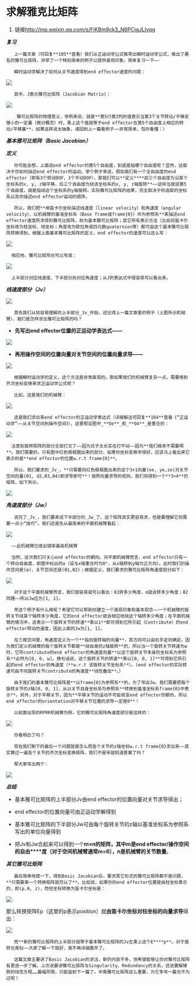 # 求解雅克比矩阵
1. 链接<http://mp.weixin.qq.com/s/FiKBm9ck3_N6PCjgJLIvqg>

_**复习**_

       上一篇文章（可回复**105**查看）我们从正运动学公式推导出瞬时运动学公式，推出了著名的雅可比矩阵，并举了一个特别简单的例子以提供直观印象。简单复习一下——

       瞬时运动学解决了如何从关节速度得到end effector速度的问题：

![](http://mmbiz.qpic.cn/mmbiz/wcHeC1NTYsI3YNQ1TmlZElw50RbfwjJwdW7tcbvK3iclQDdM9iamTSGhPOm1hfcY4agyZwAun5nWLGMq1IxVucNQ/640?wx_fmt=jpeg&tp=webp&wxfrom=5&wx_lazy=1) 

       其中，J表示雅可比矩阵（Jacobian Matrix)：

![](http://mmbiz.qpic.cn/mmbiz/wcHeC1NTYsI3YNQ1TmlZElw50RbfwjJwr92DXicgprV2JMlmdvBh8nwzVKibmUibxzVkRbQ5xxqwibrRhX9DWZ6OuQ/640?wx_fmt=jpeg&tp=webp&wxfrom=5&wx_lazy=1) 

        雅可比矩阵的物理意义，举例来说，就是**第5行第3列的值表示当第3个关节转动/平移足够小的一定量（微分概念）时，乘上这个值就等于end effector在第5个自由度上相应的转动/平移量**。如果这样说太抽象，请回到上一篇看例子——非常简单，包你看懂：）

_**基本雅可比矩阵（Basic Jacobian）**_

**_定义_**

       你可能会想，上面说end effector的第5个自由度，到底是指哪个自由度呢？显然，这取决于你如何描述end effector的运动。举个例子来说，假如我们有一个全自由度的end effector（即有3个转动DOF，3个平动DOF），那我们可以**定义****前三个自由度为沿某个坐标系的x, y, z轴平移，后三个自由度为绕该坐标系的x, y, z轴旋转**——这样当我说第5个自由度，就是指绕这个坐标系的y轴旋转。实际雅可比矩阵的结果，完全取决于你选取的坐标系以及你描述end effector运动的顺序。

       所以，我们把**用笛卡尔坐标描述线速度（linear velocity）和角速度（angular velocity）、以机械臂的基准坐标系（Base frame或frame{0}）作为参照系**来描述end effector速度所求得的雅可比矩阵，称为基本雅可比矩阵；其它所有表示方法（比如将笛卡尔坐标改为柱坐标、球坐标；角度改为欧拉角或四元数quaternion等）都可由这个基本雅可比矩阵转换得到。根据上面基本雅可比矩阵的定义，end effector的速度可以这么写：

![](http://mmbiz.qpic.cn/mmbiz/wcHeC1NTYsLDagwU0A0UQuuaAyRHiavXgmziaj0eSOu3GT5ibQpVjAT3c8IMcicGYiaBURSzjQ0z015SsPGpDaADyRA/640?wx_fmt=jpeg&tp=webp&wxfrom=5&wx_lazy=1)

      相应地，雅可比矩阵也可以写成：

![](http://mmbiz.qpic.cn/mmbiz/wcHeC1NTYsLDagwU0A0UQuuaAyRHiavXg9NsFbNwiaiatzkQDQb53WOibbUEeibY5KuOKUv9AkF9KP0nvRQjickv2WHg/640?wx_fmt=jpeg&tp=webp&wxfrom=5&wx_lazy=1)

      上半部分对应线速度、下半部分则对应角速度；从J的表达式中很容易可以看出来。

**_线速度部分（Jv）_**

![](http://mmbiz.qpic.cn/mmbiz/wcHeC1NTYsKRBAuZA1GicymNGvyxUyPzHrqVrpDtxRicyUG2kgSl2GicK2w9RrQicsYMiaM9iap01FNptZ4mgNPyhsew/640?wx_fmt=jpeg&tp=webp&wxfrom=5&wx_lazy=1) 

       首先我们从较容易理解的上半部分_Jv_开始，还记得上一篇文章里的例子（上图所示机械臂），我们是怎样求出雅可比矩阵的吗？

*   **先写出end effector位置的正运动学表达式——**

**![](http://mmbiz.qpic.cn/mmbiz/wcHeC1NTYsI3YNQ1TmlZElw50RbfwjJwicgVXFARZUWnbfDXbuaU1LbtlwPEsOK3Xn2IImOKyG9jPQZAGkh6zXA/640?wx_fmt=jpeg&tp=webp&wxfrom=5&wx_lazy=1)** 

*   **再用操作空间的位置向量对关节空间的位置向量求导——**

**![](http://mmbiz.qpic.cn/mmbiz/wcHeC1NTYsI3YNQ1TmlZElw50RbfwjJwczy7lOHcMOGLzpicUEicI12tTjWuic8boDoAqOPuNkxkaPEV69jhh8gjQ/640?wx_fmt=jpeg&tp=webp&wxfrom=5&wx_lazy=1)** 

       根据瞬时运动学的定义，这个方法是非常直观的。那如果我们的机械臂复杂一点，需要用到齐次坐标变换来求正运动学公式呢？

       比如，这是我们的机械臂：

![](http://mmbiz.qpic.cn/mmbiz/wcHeC1NTYsLH7dvHz3L5ykaibeuL335ek9PRpUHqffa0dEhmxVLWkc5teGETk1DqModtCE0XtpcLo0ByWs0GzLQ/640?wx_fmt=jpeg&tp=webp&wxfrom=5&wx_lazy=1) 

       这是我们求出来end effector的正运动学表达式（详细解法可回复**104**查看《“正运动学”——从关节空间到操作空间》），这里假设图中_**Oe**_和_**O4**_是重合的：

![](http://mmbiz.qpic.cn/mmbiz/wcHeC1NTYsIibyRibkF0lDHscScGE0CUZ2mJOebWkbJlfpVjFRUA8QJQL3KIoiaFHiarmV7l1xMdMSJibOC9QLpATIg/640?wx_fmt=jpeg&tp=webp&wxfrom=5&wx_lazy=1)

      注意到旋转矩阵的部分全部打叉了——因为式子太长实在打不动——因为**我们根本不需要啊**。我们需要的，只有图中红色框框圈出来的部分，如果你坐标变换学得好，应该马上看出来它表示的是**end effector的位置w.r.t frame{0}**。

       所以，我们要求的_Jv_，**只需要将红色框框圈出来的这个3×1向量(xe, ye,ze)对关节空间向量(θ1, d2,θ3,θ4)即求导即可**！按照向量求导的规则，我们将得到一个**3×4**的矩阵，如下所示。

![](http://mmbiz.qpic.cn/mmbiz/wcHeC1NTYsIibyRibkF0lDHscScGE0CUZ2b1cn4BmqnniaN9xmibjcxW3lY4u0PibB8BzWyZFrLDia5ibJJh3NgtnanOA/640?wx_fmt=jpeg&tp=webp&wxfrom=5&wx_lazy=1) 

**_角速度部分（Jw）_**

       说完了_Jv_，我们要来说下半部分的_Jw_了。这个矩阵其实更容易求，但是要理解它则需要一点小“技巧”。我们还是先从最简单的平面机械臂看起：

![](http://mmbiz.qpic.cn/mmbiz/wcHeC1NTYsIibyRibkF0lDHscScGE0CUZ2AKmC22o3HggvsVmuUwQYa0ujBNLatkktY7AdGkmWicHOGZXhWp6JHWw/640?wx_fmt=jpeg&tp=webp&wxfrom=5&wx_lazy=1)

      ——此机械臂已成出镜率最高机械臂

      当然，这次我们只关心end effector的朝向。对平面机械臂而言，end effector只有一个转动自由度，即图中标出的α（设与x轴重合时为0°，从x轴转到y轴为正方向）。此时我们的操作空间是(α)，关节空间还是(θ1,θ2)；根据定义，我们要求的雅可比矩阵角速度部分如下：

![](http://mmbiz.qpic.cn/mmbiz/wcHeC1NTYsIibyRibkF0lDHscScGE0CUZ2MFLNFQHcIGia2xdvT7EN7HbWroQQjYlrpLvAbbfR3cI6I5MibKricKkyw/640?wx_fmt=jpeg&tp=webp&wxfrom=5&wx_lazy=1) 

       对于这个平面机械臂而言，我们很容易就可以看出：θ1转多少角度，α就会转多少角度；θ2同理——所以Jw应为[1, 1]。

       举这个例子有什么用呢？希望它可以帮助你建立一个直观印象和基本观念——一个机械臂的旋转关节绕某个轴转多少角度，它的end effector就会相应地绕这个轴转多少角度；在平面机械臂的情况中，这表示一个旋转关节的转速**乘以1**即可得到它所引起（Contribute）的end effector转动的速度，因此上面的Jw为[1, 1]。

       在三维空间里，角速度定义为一个**指向旋转轴的向量**，其方向可以由右手定则确定。因为我们定义机械臂的每个旋转关节都是**绕自身的z轴旋转**的，所以当一个旋转关节转速为ω时，它所contribute的end effector的角速度向量**以这个旋转关节本身的坐标系为参照系**必然为[0, 0, ω]。换句话说，这个旋转关节的转速**乘以[0, 0, 1]**可得到它所引起的end effector的角速度（**w.r.t 该旋转关节坐标系**）。(end effector的实际转速可由不同旋转关节contribute的角速度**线性叠加**。）

       由于我们的基本雅可比矩阵是**以frame{0}为参照系**的，为了写出Jw，我们需要把每个旋转关节的z轴[0, 0, 1]，从以关节自身坐标系为参照系**转换到基准坐标系frame{0}中表示**。另外，对于平移关节，因为**平移关节的运动不可能改变end effector的朝向，所以end effector的orientation对平移关节位置的求导一定是0**！

       以前面出现的RPRR机械臂为例，它的雅可比矩阵角速度部分是这样的：

![](http://mmbiz.qpic.cn/mmbiz/wcHeC1NTYsIibyRibkF0lDHscScGE0CUZ2U8MQGvYSruju3LO0Ybg8bSby69G0Hvlf9F3bMHpO4RgmtDqq6Pr0fQ/640?wx_fmt=jpeg&tp=webp&wxfrom=5&wx_lazy=1)

       你看明白了吗？

       现在我们剩下的最后一个问题就是怎么把各个关节的z轴坐标w.r.t frame{0}求出来——其实算过一遍各个关节的齐次坐标变换矩阵，我们不是早就知道答案了吗？

       帮大家写出两个：

![](http://mmbiz.qpic.cn/mmbiz/wcHeC1NTYsIibyRibkF0lDHscScGE0CUZ2dl1FnXpDNm91PdZ9R48xodhXHz0hLNkYQiciaibaCrnu3pEbNhXgq1X3Q/640?wx_fmt=jpeg&tp=webp&wxfrom=5&wx_lazy=1) 

**_总结_**

*   基本雅可比矩阵的上半部分Jv由end effector的位置向量对关节求导得出；

*   end effector的位置向量可由正运动学解得到

*   基本雅可比矩阵的下半部分Jw可由每个旋转关节的z轴以基准坐标系为参照系写出的单位向量得到

*   把Jv和Jw合起来可以得到一个**m×n的矩阵，其中m是end effector/操作空间的自由****度（对于空间机械臂通常m=6），n是机械臂的关节数量**。

_**其它雅可比矩阵**_

       最后简单地提一下，得到Basic Jacobian后，要求其它形式的雅可比矩阵都不是问题，**只需要乘一个转换矩阵就可以了**。比如说，如果你的end effector位置是由柱坐标表示的，即(ρ,θ, z)，而柱坐标转换为笛卡尔坐标是：

![](http://mmbiz.qpic.cn/mmbiz/wcHeC1NTYsIibyRibkF0lDHscScGE0CUZ2pFcSDujkxEqDdftOFicLeInE046eQGJMEIyXrx9icALddxLEpwsWLfKg/640?wx_fmt=jpeg&tp=webp&wxfrom=5&wx_lazy=1) 

那么转换矩阵Ep（这里的p表示position）就**由笛卡尔坐标对柱坐标的向量求导**得出： 

![](http://mmbiz.qpic.cn/mmbiz/wcHeC1NTYsIibyRibkF0lDHscScGE0CUZ2afLckY72WLlt6B1tZibng7KulcGrj5Va3yOibIQKMKz6zSeIDdpuJgQQ/640?wx_fmt=jpeg&tp=webp&wxfrom=5&wx_lazy=1) 

       而**新的雅可比矩阵的上半部分就等于基本雅可比矩阵的Jv左乘上这个E****p**。对于旋转也类似——大家了解一下就好，我不再详细展开了。

       这篇文章主要讲了Basic Jacobian的求法，新的内容不多，但希望能够让你对雅可比矩阵有更进一步了解。上次说要讲雅可比矩阵与Singularity、Redundancy的关系，还说要解矮胖的线性方程……篇幅所限，只能留到下一篇了。毕竟雅可比矩阵这么重要，为它多写一篇也不为过呢！
